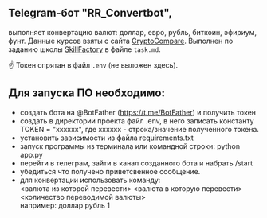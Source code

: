 ## Telegram-бот "RR_Convertbot", 
выполняет конвертацию валют: доллар, евро, рубль, биткоин, эфириум, фунт. Данные курсов взяты с сайта [CryptoCompare](https://www.cryptocompare.com/). Выполнен по заданию школы [SkillFactory](https://skillfactory.ru/) в файле `task.md`.

:point_up: Токен спрятан в файл `.env` (не выложен здесь).

Для запуска ПО необходимо:
-
- создать бота на @BotFather (https://t.me/BotFather) и получить токен
- создать в директории проекта файл .env, в него записать константу TOKEN = "хххххх", где xxxxxx - строка/значение полученного токена.
- установить зависимости из файла requirements.txt
- запуск программы из терминала или командной строки: python app.py
- перейти в телеграм, зайти в канал созданного бота и набрать /start
- убедиться что получено приветсвенное сообщение.
- для конвертации использовать команду: <br> 
<валюта из которой перевести> <валюта в которую перевести> <количество переводимой валюты> <br> 
например: доллар рубль 1
